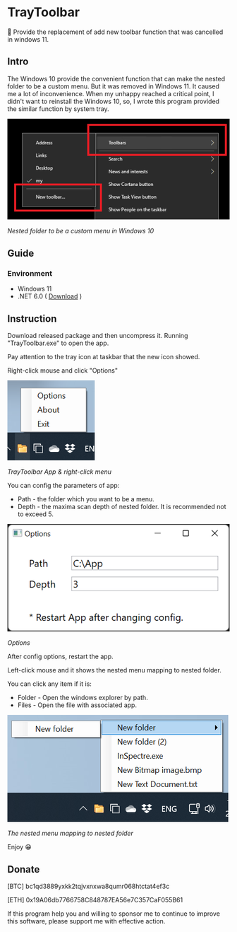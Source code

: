 TrayToolbar
===

:rocket: Provide the replacement of add new toolbar function that was cancelled in windows 11. 

## Intro

The Windows 10 provide the convenient function that can make the nested folder to be a custom menu. But it was removed in Windows 11. It caused me a lot of inconvenience. When my unhappy reached a critical point, I didn't want to reinstall the Windows 10, so, I wrote this program provided the similar function by system tray.

![windows-10-toobars.png](img/windows-10-toobars.png)

*Nested folder to be a custom menu in Windows 10*



## Guide

### Environment

- Windows 11
- .NET 6.0 ( [Download](https://dotnet.microsoft.com/download/dotnet/thank-you/runtime-6.0.0-rc.2-windows-x64-installer) )

## Instruction 

Download released package and then uncompress it. Running "TrayToolbar.exe" to open the app.

Pay attention to the tray icon at taskbar that the new icon showed.

Right-click mouse and click "Options"

![mouse-right-click-menu.png](img/mouse-right-click-menu.png)

*TrayToolbar App & right-click menu*

You can config the parameters of app:

- Path - the folder which you want to be a menu.
- Depth - the maxima scan depth of nested folder. It is recommended not to exceed 5.

![options.png](img/options.png)

*Options*



After config options, restart the app.

Left-click mouse and it shows the nested menu mapping to nested folder.

You can click any item if it is:

- Folder - Open the windows explorer by path.
- Files - Open the file with associated app.

![mouse-left-click-menu.png](img/mouse-left-click-menu.png)

*The nested menu mapping to nested folder*

Enjoy 😁



## Donate 

[BTC]  bc1qd3889yxkk2tqjvxnxwa8qumr068htctat4ef3c

[ETH]  0x19A06db7766758C848787EA56e7C357CaF055B61

If this program help you and willing to sponsor me to continue to improve this software, please support me with effective action.

